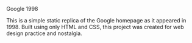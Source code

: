 Google 1998 

This is a simple static replica of the Google homepage as it appeared in 1998.
Built using only HTML and CSS, this project was created for web design practice and nostalgia.

